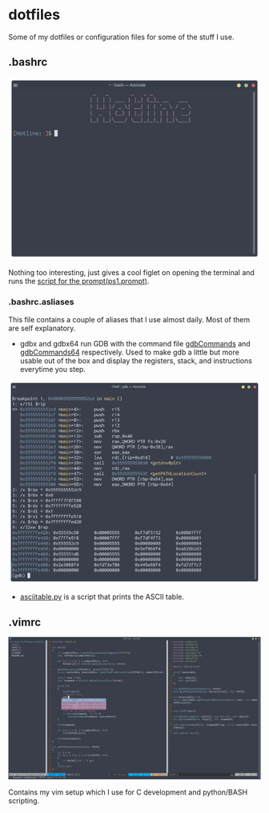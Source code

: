 # dotfiles
Some of my dotfiles or configuration files for some of the stuff I use.

## .bashrc
![](./Examples/Bash.png)


Nothing too interesting, just gives a cool figlet on opening the terminal and runs the [script for the prompt(ps1.prompt)](./ps1.prompt).

### .bashrc.asliases

This file contains a couple of aliases that I use almost daily. Most of them are self explanatory.

- gdbx and gdbx64 run GDB with the command file [gdbCommands](./gdbCommands) and [gdbCommands64](./gdbCommands64) respectively. Used to make gdb a little but more usable out of the box and display the registers, stack, and instructions everytime you step.

![](./Examples/GDB.png)

- [asciitable.py](https://github.com/Satharus/asciitable) is a script that prints the ASCII table.

## .vimrc
![](./Examples/ViM.png)

Contains my vim setup which I use for C development and python/BASH scripting.
